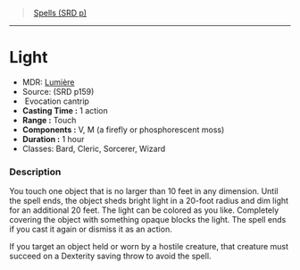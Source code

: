 ﻿---
!SpellItem
Family: SpellVO
Name: Light
Type: Evocation
Level: cantrip
CastingTime: 1 action
Range: Touch
Components: V, M (a firefly or phosphorescent moss)
Duration: 1 hour
Classes: Bard, Cleric, Sorcerer, Wizard
Source: (SRD p159)
AltName: '[Lumière](hd_spells_lumiere.md)'
Id: spells_vo.md#light
ParentLink: spells_vo.md#spells-srd-p
ParentName: Spells (SRD p)
NameLevel: 1
Attributes:
  Name: Light
  Markdown: >+
    # <!--Name-->Light<!--/Name-->


    - MDR: <!--AltName-->[Lumière](hd_spells_lumiere.md)<!--/AltName-->

    - Source: <!--Source-->(SRD p159)<!--/Source-->

    -  <!--Type-->Evocation<!--/Type--> <!--Level-->cantrip<!--/Level-->

    - **Casting Time :** <!--CastingTime-->1 action<!--/CastingTime-->

    - **Range :** <!--Range-->Touch<!--/Range-->

    - **Components :** <!--Components-->V, M (a firefly or phosphorescent moss)<!--/Components-->

    - **Duration :** <!--Duration-->1 hour<!--/Duration-->

    - Classes: <!--Classes-->Bard, Cleric, Sorcerer, Wizard<!--/Classes-->


    ### Description


    You touch one object that is no larger than 10 feet in any dimension. Until the spell ends, the object sheds bright light in a 20-foot radius and dim light for an additional 20 feet. The light can be colored as you like. Completely covering the object with something opaque blocks the light. The spell ends if you cast it again or dismiss it as an action.


    If you target an object held or worn by a hostile creature, that creature must succeed on a Dexterity saving throw to avoid the spell.

  AltName: '[Lumière](hd_spells_lumiere.md)'
  Source: (SRD p159)
  Type: Evocation
  Level: cantrip
  CastingTime: 1 action
  Range: Touch
  Components: V, M (a firefly or phosphorescent moss)
  Duration: 1 hour
  Classes: Bard, Cleric, Sorcerer, Wizard
AttributesDictionary: >+
  Name: Light

  Markdown: >+

    # <!--Name-->Light<!--/Name-->





    - MDR: <!--AltName-->[Lumière](hd_spells_lumiere.md)<!--/AltName-->



    - Source: <!--Source-->(SRD p159)<!--/Source-->



    -  <!--Type-->Evocation<!--/Type--> <!--Level-->cantrip<!--/Level-->



    - **Casting Time :** <!--CastingTime-->1 action<!--/CastingTime-->



    - **Range :** <!--Range-->Touch<!--/Range-->



    - **Components :** <!--Components-->V, M (a firefly or phosphorescent moss)<!--/Components-->



    - **Duration :** <!--Duration-->1 hour<!--/Duration-->



    - Classes: <!--Classes-->Bard, Cleric, Sorcerer, Wizard<!--/Classes-->





    ### Description





    You touch one object that is no larger than 10 feet in any dimension. Until the spell ends, the object sheds bright light in a 20-foot radius and dim light for an additional 20 feet. The light can be colored as you like. Completely covering the object with something opaque blocks the light. The spell ends if you cast it again or dismiss it as an action.





    If you target an object held or worn by a hostile creature, that creature must succeed on a Dexterity saving throw to avoid the spell.



  AltName: '[Lumière](hd_spells_lumiere.md)'

  Source: (SRD p159)

  Type: Evocation

  Level: cantrip

  CastingTime: 1 action

  Range: Touch

  Components: V, M (a firefly or phosphorescent moss)

  Duration: 1 hour

  Classes: Bard, Cleric, Sorcerer, Wizard

---
> [Spells (SRD p)](srd_spells.md)

---

# Light

- MDR: [Lumière](hd_spells_lumiere.md)
- Source: (SRD p159)
-  Evocation cantrip
- **Casting Time :** 1 action
- **Range :** Touch
- **Components :** V, M (a firefly or phosphorescent moss)
- **Duration :** 1 hour
- Classes: Bard, Cleric, Sorcerer, Wizard

### Description

You touch one object that is no larger than 10 feet in any dimension. Until the spell ends, the object sheds bright light in a 20-foot radius and dim light for an additional 20 feet. The light can be colored as you like. Completely covering the object with something opaque blocks the light. The spell ends if you cast it again or dismiss it as an action.

If you target an object held or worn by a hostile creature, that creature must succeed on a Dexterity saving throw to avoid the spell.

